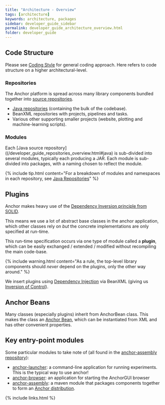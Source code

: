 ```yaml
---
title: "Architecture - Overview"
tags: [architecture]
keywords: architecture, packages
sidebar: developer_guide_sidebar
permalink: developer_guide_architecture_overview.html
folder: developer_guide
---
```


## Code Structure

Please see [Coding Style](/developer_guide_architecture_coding_style.html) for general coding approach. Here refers to code structure on a higher architectural-level.

### Repositories

The Anchor platform is spread across many library components bundled together into [source repositories](/developer_guide_repositories_overview.html).
- [Java repositories](/developer_guide_repositories_overview.html#java) (containing the bulk of the codebase).
- BeanXML repositories with projects, pipelines and tasks.
- Various other supporting smaller projects (website, plotting and machine-learning scripts).

### Modules

Each [Java source repository]((/developer_guide_repositories_overview.html#java)  is sub-divided into several modules, typically each producing a JAR.  Each module is sub-divided into packages, with a naming chosen to reflect the module.

{% include tip.html content="For a breakdown of modules and namespaces in each repository, see [Java Repositories](/developer_guide_repositories_overview.html#java)" %}

## Plugins

Anchor makes heavy use of the [Dependency Inversion principle from SOLID](https://itnext.io/solid-principles-explanation-and-examples-715b975dcad4).

This means we use a lot of abstract base classes in the anchor application, which other classes rely on *but* the concrete implementations are only specified at run-time.

This run-time specification occurs via one type of module called a **plugin**, which can be easily exchanged / extended / modified without recompiling the main code-base.

{% include warning.html content="As a rule, the top-level library components should *never* depend on the plugins, only the other way around." %}

We insert plugins using [Dependency Injection](https://en.wikipedia.org/wiki/Dependency_injection) via BeanXML (giving us [Inversion of Control](https://en.wikipedia.org/wiki/Inversion_of_control)).

## Anchor Beans

Many classes (especially plugins) inherit from AnchorBean class. This makes the class an [Anchor Bean](/developer_guide_anchor_beans.html), which can be instantiated from XML and has other convenient properties.

## Key entry-point modules

Some particular modules to take note of (all found in the [anchor-assembly repository](https://github.com/anchoranalysis/anchor-assembly)):
* [anchor-launcher](https://github.com/anchoranalysis/anchor-assembly/tree/master/addplugins/anchor-launcher): a command-line application for running experiments. This is the typical way to use anchor!
* [anchor-browser](https://github.com/anchoranalysis/anchor-assembly/tree/master/addplugins/anchor-browser): an application for starting the AnchorGUI browser
* [anchor-assembly](https://github.com/anchoranalysis/anchor-assembly/tree/master/anchor-assembly): a maven module that packages components together to form an [Anchor distribution](https://bitbucket.org/anchorimageanalysis/anchor/wiki/Anchor%20Distribution).

{% include links.html %}
